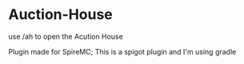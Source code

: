 # Auction-House
use /ah to open the Acution House

Plugin made for SpireMC; This is a spigot plugin and I'm using gradle

